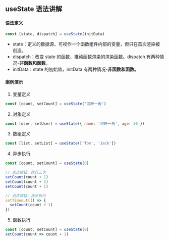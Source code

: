 ## useState 语法讲解

#### 语法定义

```js
const [state, dispatch] = useState(initData)
```

- state：定义的数据源，可视作一个函数组件内部的变量，但只在首次渲染被创造。
- dispatch：改变 state 的函数，推动函数渲染的渲染函数。dispatch 有两种情况-**非函数和函数**。
- initData：state 的初始值，initData 有两种情况-**非函数和函数。**

#### 案例演示

1. 变量定义

```js
const [count, setCount] = useState('河畔一角')
```

2. 对象定义

```js
const [user, setUser] = useState({ name: '河畔一角', age: 30 })
```

3. 数组定义

```js
const [list, setList] = useState(['Tom', 'Jack'])
```

4. 异步执行

```js
const [count, setCount] = useState(0)

// 点击按钮，执行三次
setCount(count + 1)
setCount(count + 1)
setCount(count + 1)

// 点击按钮，异步执行
setTimeout(() => {
  setCount(count + 1)
})
```

5. 函数执行

```js
const [count, setCount] = useState(0)
setCount(count => count + 1)
```
